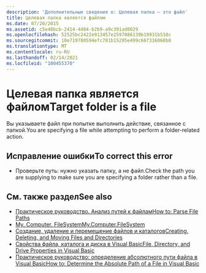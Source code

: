 ```yaml
---
description: 'Дополнительные сведения о: Целевая папка — это файл'
title: Целевая папка является файлом
ms.date: 07/20/2015
ms.assetid: c5e40bcb-2414-4484-b2b9-a9c391ad0029
ms.openlocfilehash: 52525bc2422e913457e2597086139b19931b510c
ms.sourcegitcommit: 10e719780594efc781b15295e499c66f316068b8
ms.translationtype: MT
ms.contentlocale: ru-RU
ms.lasthandoff: 02/14/2021
ms.locfileid: "100455370"
---
```

# <a name="target-folder-is-a-file"></a><span data-ttu-id="cf567-103">Целевая папка является файлом</span><span class="sxs-lookup"><span data-stu-id="cf567-103">Target folder is a file</span></span>

<span data-ttu-id="cf567-104">Вы указываете файл при попытке выполнить действие, связанное с папкой.</span><span class="sxs-lookup"><span data-stu-id="cf567-104">You are specifying a file while attempting to perform a folder-related action.</span></span>  
  
## <a name="to-correct-this-error"></a><span data-ttu-id="cf567-105">Исправление ошибки</span><span class="sxs-lookup"><span data-stu-id="cf567-105">To correct this error</span></span>  
  
- <span data-ttu-id="cf567-106">Проверьте путь: нужно указать папку, а не файл.</span><span class="sxs-lookup"><span data-stu-id="cf567-106">Check the path you are supplying to make sure you are specifying a folder rather than a file.</span></span>  
  
## <a name="see-also"></a><span data-ttu-id="cf567-107">См. также раздел</span><span class="sxs-lookup"><span data-stu-id="cf567-107">See also</span></span>

- [<span data-ttu-id="cf567-108">Практическое руководство. Анализ путей к файлам</span><span class="sxs-lookup"><span data-stu-id="cf567-108">How to: Parse File Paths</span></span>](../developing-apps/programming/drives-directories-files/how-to-parse-file-paths.md)
- [<span data-ttu-id="cf567-109">My. Computer. FileSystem</span><span class="sxs-lookup"><span data-stu-id="cf567-109">My.Computer.FileSystem</span></span>](xref:Microsoft.VisualBasic.FileIO.FileSystem)
- [<span data-ttu-id="cf567-110">Создание, удаление и перемещение файлов и каталогов</span><span class="sxs-lookup"><span data-stu-id="cf567-110">Creating, Deleting, and Moving Files and Directories</span></span>](../developing-apps/programming/drives-directories-files/creating-deleting-and-moving-files-and-directories.md)
- <span data-ttu-id="cf567-111">[Свойства файла, каталога и диска в Visual Basic](/previous-versions/visualstudio/visual-studio-2010/as4xcs58(v=vs.100))</span><span class="sxs-lookup"><span data-stu-id="cf567-111">[File, Directory, and Drive Properties in Visual Basic](/previous-versions/visualstudio/visual-studio-2010/as4xcs58(v=vs.100))</span></span>
- <span data-ttu-id="cf567-112">[Практическое руководство: определение абсолютного пути файла в Visual Basic](/previous-versions/visualstudio/visual-studio-2010/e00wt2d8(v=vs.100))</span><span class="sxs-lookup"><span data-stu-id="cf567-112">[How to: Determine the Absolute Path of a File in Visual Basic](/previous-versions/visualstudio/visual-studio-2010/e00wt2d8(v=vs.100))</span></span>
